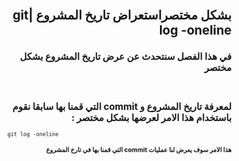 # <div dir=rtl>   بشكل مختصراستعراض تاريخ المشروع |git log -oneline </div>
##  <div dir=rtl>   في هذا الفصل سنتحدث عن عرض  تاريخ المشروع بشكل مختصر  </div> 
<br>


##  <div dir=rtl > لمعرفة تاريخ المشروع و commit التي قمنا بها سابقا نقوم باستخدام هذا الامر لعرضها بشكل مختصر  :</div>
 
```
git log -oneline 

```
#### <div dir=rtl> هذا الامر سوف يعرض لنا عمليات commit التي قمنا بها في تارخ المشروع </div>

